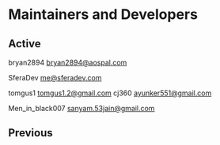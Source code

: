 # Maintainers and Developers #

## Active ##
bryan2894 <bryan2894@aospal.com>

SferaDev <me@sferadev.com>

tomgus1 <tomgus1.2@gmail.com>
cj360   <ayunker551@gmail.com>

Men_in_black007 <sanyam.53jain@gmail.com>

## Previous ##
